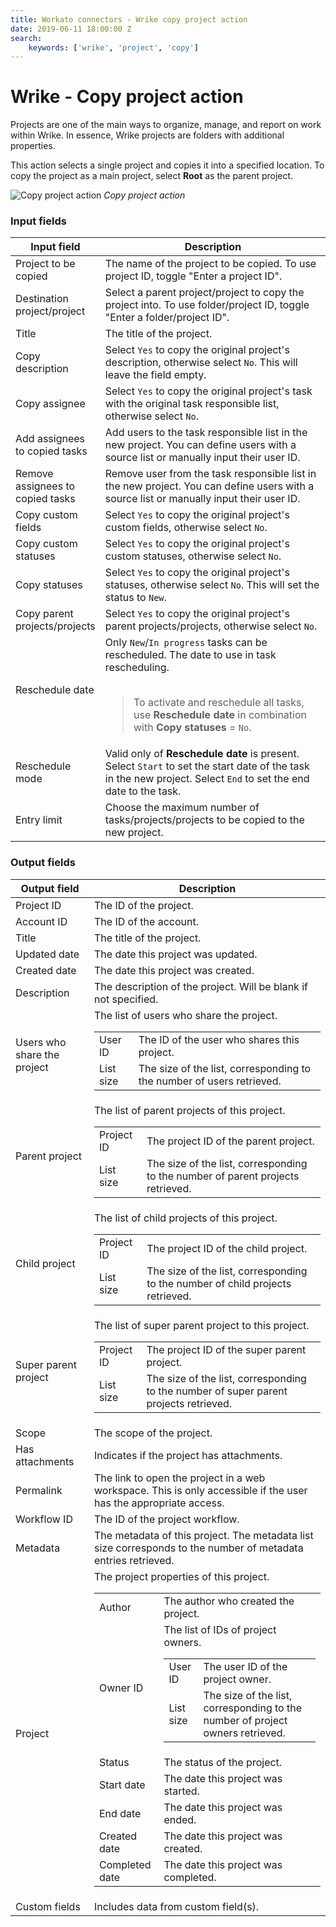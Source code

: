 ```yaml
---
title: Workato connectors - Wrike copy project action
date: 2019-06-11 18:00:00 Z
search:
    keywords: ['wrike', 'project', 'copy']
---
```


# Wrike - Copy project action

Projects are one of the main ways to organize, manage, and report on work within Wrike. In essence, Wrike projects are folders with additional properties.

This action selects a single project and copies it into a specified location. To copy the project as a main project, select **Root** as the parent project.

![Copy project action](~@img/connectors/wrike/copy-project-action.png)
*Copy project action*

### Input fields

<table class="unchanged rich-diff-level-one">
  <thead>
    <tr>
      <th width='25%'>Input field</th>
      <th>Description</th>
    </tr>
  </thead>
  <tbody>
    <tr>
      <td>Project to be copied</td>
      <td>
        The name of the project to be copied. To use project ID, toggle "Enter a project ID".
      </td>
    </tr>
    <tr>
      <td>Destination project/project</td>
      <td>
        Select a parent project/project to copy the project into. To use folder/project ID, toggle "Enter a folder/project ID".
      </td>
    </tr>
    <tr>
      <td>Title</td>
      <td>
        The title of the project.
      </td>
    </tr>
    <tr>
      <td>Copy description</td>
      <td>
        Select <code>Yes</code> to copy the original project's description, otherwise select <code>No</code>. This will leave the field empty.
      </td>    
    </tr>
    <tr>
      <td>Copy assignee</td>
      <td>
        Select <code>Yes</code> to copy the original project's task with the original task responsible list, otherwise select <code>No</code>.
      </td>    
    </tr>
    <tr>
      <td>Add assignees to copied tasks</td>
      <td>
        Add users to the task responsible list in the new project. You can define users with a source list or manually input their user ID.
      </td>    
    </tr>
    <tr>
      <td>Remove assignees to copied tasks</td>
      <td>
        Remove user from the task responsible list in the new project. You can define users with a source list or manually input their user ID.
      </td>    
    </tr>
    <tr>
      <td>Copy custom fields</td>
      <td>
        Select <code>Yes</code> to copy the original project's custom fields, otherwise select <code>No</code>.
      </td>    
    </tr>
    <tr>
      <td>Copy custom statuses</td>
      <td>
        Select <code>Yes</code> to copy the original project's custom statuses, otherwise select <code>No</code>.
      </td>    
    </tr>
    <tr>
      <td>Copy statuses</td>
      <td>
        Select <code>Yes</code> to copy the original project's statuses, otherwise select <code>No</code>. This will set the status to <code>New</code>.
      </td>    
    </tr>
    <tr>
      <td>Copy parent projects/projects</td>
      <td>
        Select <code>Yes</code> to copy the original project's parent projects/projects, otherwise select <code>No</code>.
      </td>    
    </tr>
    <tr>
      <td>Reschedule date</td>
      <td>
        Only <code>New</code>/<code>In progress</code> tasks can be rescheduled. The date to use in task rescheduling.<br>
        <br>
        <blockquote>To activate and reschedule all tasks, use <b>Reschedule date</b> in combination with <b>Copy statuses</b> = <code>No</code>.</blockquote>
      </td>    
    </tr>
    <tr>
      <td>Reschedule mode</td>
      <td>
        Valid only of <b>Reschedule date</b> is present. Select <code>Start</code> to set the start date of the task in the new project. Select <code>End</code> to set the end date to the task.
      </td>    
    </tr>
    <tr>
      <td>Entry limit</td>
      <td>
        Choose the maximum number of tasks/projects/projects to be copied to the new project.
      </td>
    </tr>
  </tbody>
</table>

### Output fields

<table class="unchanged rich-diff-level-one">
  <thead>
    <tr>
      <th width='25%'>Output field</th>
      <th>Description</th>
    </tr>
  </thead>
  <tbody>
    <tr>
      <td>Project ID</td>
      <td>
        The ID of the project.
      </td>
    </tr>  
    <tr>
      <td>Account ID</td>
      <td>
        The ID of the account.
      </td>
    </tr>
    <tr>
      <td>Title</td>
      <td>
        The title of the project.
      </td>
    </tr>
    <tr>
      <td>Updated date</td>
      <td>
        The date this project was updated.
      </td>
    </tr>
    <tr>
      <td>Created date</td>
      <td>
        The date this project was created.
      </td>
    </tr>
    <tr>
      <td>Description</td>
      <td>
        The description of the project. Will be blank if not specified.
      </td>
    </tr>
    <tr>
      <td>Users who share the project</td>
      <td>
        The list of users who share the project.
        <table>
          <tbody>
            <tr>
              <td>User ID</td>
              <td>The ID of the user who shares this project.</td>
            </tr>
            <tr>
              <td>List size</td>
              <td>The size of the list, corresponding to the number of users retrieved.</td>
            </tr>
          </tbody>
        </table>
      </td>
    </tr>
    <tr>
      <td>Parent project</td>
      <td>
        The list of parent projects of this project.
        <table>
          <tbody>
            <tr>
              <td>Project ID</td>
              <td>The project ID of the parent project.</td>
            </tr>
            <tr>
              <td>List size</td>
              <td>The size of the list, corresponding to the number of parent projects retrieved.</td>
            </tr>
          </tbody>
        </table>
      </td>
    </tr>
    <tr>
      <td>Child project</td>
      <td>
        The list of child projects of this project.
        <table>
          <tbody>
            <tr>
              <td>Project ID</td>
              <td>The project ID of the child project.</td>
            </tr>
            <tr>
              <td>List size</td>
              <td>The size of the list, corresponding to the number of child projects retrieved.</td>
            </tr>
          </tbody>
        </table>
      </td>
    </tr>
    <tr>
      <td>Super parent project</td>
      <td>
        The list of super parent project to this project.
        <table>
          <tbody>
            <tr>
              <td>Project ID</td>
              <td>The project ID of the super parent project.</td>
            </tr>
            <tr>
              <td>List size</td>
              <td>The size of the list, corresponding to the number of super parent projects retrieved.</td>
            </tr>
          </tbody>
        </table>
      </td>
    </tr>
    <tr>
      <td>Scope</td>
      <td>
        The scope of the project.
      </td>
    </tr>
    <tr>
      <td>Has attachments</td>
      <td>
        Indicates if the project has attachments.
      </td>
    </tr>
    <tr>
      <td>Permalink</td>
      <td>
        The link to open the project in a web workspace. This is only accessible if the user has the appropriate access.
      </td>
    </tr>
    <tr>
      <td>Workflow ID</td>
      <td>
        The ID of the project workflow.
      </td>
    </tr>
    <tr>
      <td>Metadata</td>
      <td>
        The metadata of this project. The metadata list size corresponds to the number of metadata entries retrieved.
      </td>
    </tr>
    <tr>
      <td>Project</td>
      <td>
        The project properties of this project.
        <table>
          <tbody>
            <tr>
              <td>Author</td>
              <td>The author who created the project.</td>
            </tr>
            <tr>
              <td>Owner ID</td>
              <td>
                The list of IDs of project owners.
                <table>
                  <tbody>
                    <tr>
                      <td>User ID</td>
                      <td>The user ID of the project owner.</td>
                    </tr>
                    <tr>
                      <td>List size</td>
                      <td>The size of the list, corresponding to the number of project owners retrieved.</td>
                    </tr>
                  </tbody>
                </table>
              </td>
            </tr>
            <tr>
              <td>Status</td>
              <td>The status of the project.</td>
            </tr>
            <tr>
              <td>Start date</td>
              <td>The date this project was started.</td>
            </tr>
            <tr>
              <td>End date</td>
              <td>The date this project was ended.</td>
            </tr>
            <tr>
              <td>Created date</td>
              <td>The date this project was created.</td>
            </tr>
            <tr>
              <td>Completed date</td>
              <td>The date this project was completed.</td>
            </tr>
          </tbody>
        </table>
      </td>
    </tr>
    <tr>
      <td>Custom fields</td>
      <td>
        Includes data from custom field(s).
      </td>
    </tr>
  </tbody>
</table>
